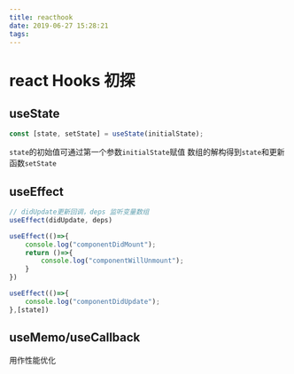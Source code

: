 ```yaml
---
title: reacthook
date: 2019-06-27 15:28:21
tags:
---
```


# react Hooks 初探

## useState

```js
const [state, setState] = useState(initialState);
```
`state`的初始值可通过第一个参数`initialState`赋值
数组的解构得到`state`和更新函数`setState`

## useEffect

```js
// didUpdate更新回调，deps 监听变量数组
useEffect(didUpdate, deps)

useEffect(()=>{
    console.log("componentDidMount");
    return ()=>{
        console.log("componentWillUnmount");
    }
})

useEffect(()=>{
    console.log("componentDidUpdate");
},[state])

```


## useMemo/useCallback
用作性能优化

```js

```

